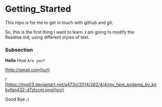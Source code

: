 # Getting_Started

This repo is for me to get in touch with github and git.

So, this is the first thing I want to learn. I am going to modify the Readme.md, using different styles of text. 

### Subsection

**Hello**
_How_
`Are you?`

[http://gmail.com](url)


![https://img03.deviantart.net/a473/i/2014/262/4/4/my_fave_kodama_by_kirbyfan432-d7ztccm.png](src)

Good Bye ;) 

